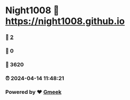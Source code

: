 # Night1008 :link: https://night1008.github.io 
### :page_facing_up: [2](https://night1008.github.io/tag.html) 
### :speech_balloon: 0 
### :hibiscus: 3620 
### :alarm_clock: 2024-04-14 11:48:21 
### Powered by :heart: [Gmeek](https://github.com/Meekdai/Gmeek)
